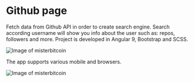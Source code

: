 # Github page

Fetch data from Github API in order to create search engine. Search according username will show you info about the user such as: repos, followers and more.
Project is developed in Angular 9, Bootstrap and SCSS.

![Image of misterbitcoin](https://i.ibb.co/d6946S0/Untitled1.png)

The app supports various mobile and browsers.

![Image of misterbitcoin](https://i.ibb.co/Y8rTcp0/Untitled2.png)



